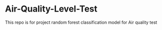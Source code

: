 # Air-Quality-Level-Test
This repo is for project random forest classification model for Air quality test
